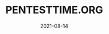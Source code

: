 ---
title: "PENTESTTIME.ORG"
description: "💻 for penetration testing tips and tricks."
date: 2021-08-14
thumbnail: http://rohitkumarankam.com/projects/pentesttime.org/screenshot.jfif
---